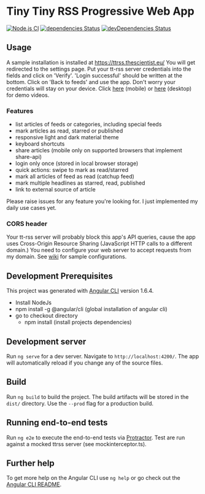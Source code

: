 # Tiny Tiny RSS Progressive Web App

[![Node.js CI](https://github.com/TheScientist/ttrss-pwa/actions/workflows/build.yml/badge.svg?branch=master)](https://github.com/TheScientist/ttrss-pwa/actions/workflows/build.yml)
[![dependencies Status](https://david-dm.org/thescientist/ttrss-pwa/status.svg)](https://david-dm.org/thescientist/ttrss-pwa)
[![devDependencies Status](https://david-dm.org/thescientist/ttrss-pwa/dev-status.svg)](https://david-dm.org/thescientist/ttrss-pwa?type=dev)

## Usage
A sample installation is installed at https://ttrss.thescientist.eu/
You will get redirected to the settings page. Put your tt-rss server credentials into the fields and click on 'Verify'. 'Login successful' should be written at the bottom. Click on 'Back to feeds' and use the app.
Don't worry your credentials will stay on your device.
Click [here](https://thescientist.eu/owncloud/s/HZ4A6qawiS8yzcg/download) (mobile) or [here](https://thescientist.eu/owncloud/s/WbBf8ELdXwyixCc/download) (desktop) for demo videos.

### Features
- list articles of feeds or categories, including special feeds
- mark articles as read, starred or published
- responsive light and dark material theme
- keyboard shortcuts
- share articles (mobile only on supported browsers that implement share-api)
- login only once (stored in local browser storage)
- quick actions: swipe to mark as read/starred
- mark all articles of feed as read (catchup feed)
- mark multiple headlines as starred, read, published
- link to external source of article

Please raise issues for any feature you're looking for. I just implemented my daily use cases yet.

### CORS header
Your tt-rss server will probably block this app's API queries, cause the app uses Cross-Origin Resource Sharing (JavaScript HTTP calls to a different domain.)
You need to configure your web server to accept requests from my domain.
See [wiki](https://github.com/TheScientist/ttrss-pwa/wiki/Administration) for sample configurations.

## Development Prerequisites
This project was generated with [Angular CLI](https://github.com/angular/angular-cli) version 1.6.4.
- Install NodeJs
- npm install -g @angular/cli (global installation of angular cli)
- go to checkout directory
  - npm install  (install projects dependencies)

## Development server

Run `ng serve` for a dev server. Navigate to `http://localhost:4200/`. The app will automatically reload if you change any of the source files.

## Build

Run `ng build` to build the project. The build artifacts will be stored in the `dist/` directory. Use the `--prod` flag for a production build.

## Running end-to-end tests

Run `ng e2e` to execute the end-to-end tests via [Protractor](http://www.protractortest.org/).
Test are run against a mocked ttrss server (see mockinterceptor.ts).

## Further help

To get more help on the Angular CLI use `ng help` or go check out the [Angular CLI README](https://github.com/angular/angular-cli/blob/master/README.md).
